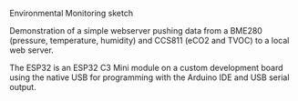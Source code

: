 Environmental Monitoring sketch

Demonstration of a simple webserver pushing data from a BME280 (pressure, temperature, humidity) and CCS811 (eCO2 and TVOC) to a local web server.

The ESP32 is an ESP32 C3 Mini module on a custom development board using the native USB for programming with the Arduino IDE and USB serial output.

